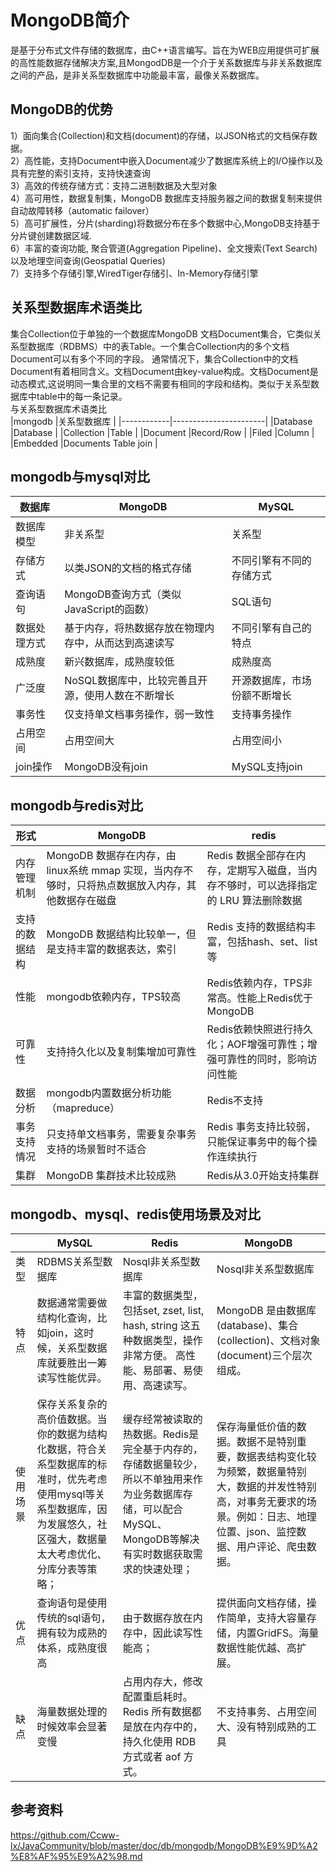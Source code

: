 # MongoDB简介
  是基于分布式文件存储的数据库，由C++语言编写。旨在为WEB应用提供可扩展的高性能数据存储解决方案,且MongodDB是一个介于关系数据库与非关系数据库之间的产品，是非关系型数据库中功能最丰富，最像关系数据库。  

## ​MongoDB的优势
1）面向集合(Collection)和文档(document)的存储，以JSON格式的文档保存数据。  
2）高性能，支持Document中嵌入Document减少了数据库系统上的I/O操作以及具有完整的索引支持，支持快速查询  
3）高效的传统存储方式：支持二进制数据及大型对象  
4）高可用性，数据复制集，MongoDB 数据库支持服务器之间的数据复制来提供自动故障转移（automatic failover）  
5）高可扩展性，分片(sharding)将数据分布在多个数据中心,MongoDB支持基于分片键创建数据区域.  
6）丰富的查询功能, 聚合管道(Aggregation Pipeline)、全文搜索(Text Search)以及地理空间查询(Geospatial Queries)  
7）支持多个存储引擎,WiredTiger存储引、In-Memory存储引擎    

## 关系型数据库术语类比
集合Collection位于单独的一个数据库MongoDB 文档Document集合，它类似关系型数据库（RDBMS）中的表Table。一个集合Collection内的多个文档Document可以有多个不同的字段。
通常情况下，集合Collection中的文档Document有着相同含义。文档Document由key-value构成。文档Document是动态模式,这说明同一集合里的文档不需要有相同的字段和结构。类似于关系型数据库中table中的每一条记录。  
与关系型数据库术语类比  
|mongodb	   |关系型数据库             |
|------------|-----------------------|
|Database	   |Database               |
|Collection	 |Table                  |
|Document	   |Record/Row             |
|Filed	     |Column                 |
|Embedded    |Documents	Table join   |

## mongodb与mysql对比
|数据库	    |MongoDB	                                    |MySQL                   |
|-----------|---------------------------------------------|------------------------|
|数据库模型	  |非关系型	                                    |关系型                   |
|存储方式	  |以类JSON的文档的格式存储	                      |不同引擎有不同的存储方式    |
|查询语句	  |MongoDB查询方式（类似JavaScript的函数）	        |SQL语句                  |
|数据处理方式	|基于内存，将热数据存放在物理内存中，从而达到高速读写	|不同引擎有自己的特点       |    
|成熟度	    |新兴数据库，成熟度较低	                          |成熟度高                 |
|广泛度	    |NoSQL数据库中，比较完善且开源，使用人数在不断增长	  |开源数据库，市场份额不断增长 |
|事务性	    |仅支持单文档事务操作，弱一致性	                  |支持事务操作              |
|占用空间	  |占用空间大	                                    |占用空间小                |
|join操作	  |MongoDB没有join	                              |MySQL支持join            |

## mongodb与redis对比
|形式	        |MongoDB	                                                                                  |redis                                                                   |
|-------------|-------------------------------------------------------------------------------------------|------------------------------------------------------------------------|
|内存管理机制	  |MongoDB 数据存在内存，由 linux系统 mmap 实现，当内存不够时，只将热点数据放入内存，其他数据存在磁盘	|Redis 数据全部存在内存，定期写入磁盘，当内存不够时，可以选择指定的 LRU 算法删除数据 |
|支持的数据结构	|MongoDB 数据结构比较单一，但是支持丰富的数据表达，索引	                                            |Redis 支持的数据结构丰富，包括hash、set、list等                              |
|性能	        |mongodb依赖内存，TPS较高	                                                                    |Redis依赖内存，TPS非常高。性能上Redis优于MongoDB                             |
|可靠性	      |支持持久化以及复制集增加可靠性	                                                                |Redis依赖快照进行持久化；AOF增强可靠性；增强可靠性的同时，影响访问性能            |
|数据分析	    |mongodb内置数据分析功能（mapreduce）	                                                        |Redis不支持                                                              |
|事务支持情况	  |只支持单文档事务，需要复杂事务支持的场景暂时不适合	                                                |Redis 事务支持比较弱，只能保证事务中的每个操作连续执行                          |
|集群	        |MongoDB 集群技术比较成熟	                                                                    |Redis从3.0开始支持集群                                                     |

## mongodb、mysql、redis使用场景及对比
|           |MySQL                             	         |Redis	                                     |MongoDB|
|-----------|--------------------------------------------|-------------------------------------------|------|
|类型	      |RDBMS关系型数据库	                           |Nosql非关系型数据库	                         |Nosql非关系型数据库|
|特点        |数据通常需要做结构化查询，比如join，这时候，关系型数据库就要胜出一筹 	读写性能优异。|丰富的数据类型，包括set, zset, list, hash, string 这五种数据类型，操作非常方便。	高性能、易部署、易使用、高速读写。|MongoDB 是由数据库(database)、集合(collection)、文档对象(document)三个层次组成。|
|使用场景	|保存关系复杂的高价值数据。当你的数据为结构化数据，符合关系型数据库的标准时，优先考虑使用mysql等关系型数据库，因为发展悠久，社区强大，数据量太大考虑优化、分库分表等策略；|缓存经常被读取的热数据。Redis是完全基于内存的，存储数据量较少，所以不单独用来作为业务数据库存储，可以配合MySQL、MongoDB等解决有实时数据获取需求的快速处理；	|保存海量低价值的数据。数据不是特别重要，数据表结构变化较为频繁，数据量特别大，数据的并发性特别高，对事务无要求的场景。例如：日志、地理位置、json、监控数据、用户评论、爬虫数据。
|优点	|查询语句是使用传统的sql语句，拥有较为成熟的体系，成熟度很高 |由于数据存放在内存中，因此读写性能高；|提供面向文档存储，操作简单，支持大容量存储，内置GridFS。海量数据性能优越、高扩展。
|缺点	|海量数据处理的时候效率会显著变慢	|占用内存大，修改配置重启耗时。Redis 所有数据都是放在内存中的，持久化使用 RDB 方式或者 aof 方式。	|不支持事务、占用空间大、没有特别成熟的工具

## 参考资料
https://github.com/Ccww-lx/JavaCommunity/blob/master/doc/db/mongodb/MongoDB%E9%9D%A2%E8%AF%95%E9%A2%98.md
